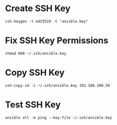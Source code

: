 # Create SSH Key
```
ssh-keygen -t ed25519 -C "ansible.key"
```
# Fix SSH Key Permissions
```
chmod 600 ~/.ssh/ansible.key
```

# Copy SSH Key
```
ssh-copy-id -i ~/.ssh/ansible.key 192.168.200.50
```
# Test SSH Key
```
ansible all -m ping --key-file ~/.ssh/ansible.key
```
